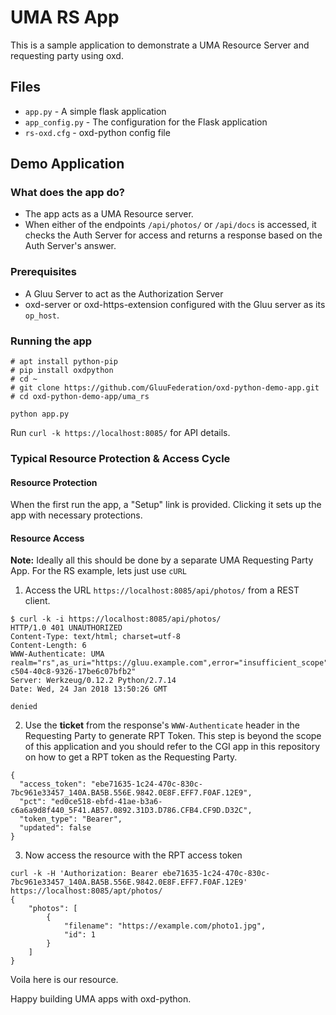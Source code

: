 # UMA RS App

This is a sample application to demonstrate a UMA Resource Server
and requesting party using oxd.

## Files

* `app.py` - A simple flask application
* `app_config.py` - The configuration for the Flask application
* `rs-oxd.cfg` - oxd-python config file

## Demo Application

### What does the app do?

* The app acts as a UMA Resource server.
* When either of the endpoints `/api/photos/` or `/api/docs` is accessed, it checks the Auth Server for access and returns a response based on the Auth Server's answer.

### Prerequisites

* A Gluu Server to act as the Authorization Server
* oxd-server or oxd-https-extension configured with the Gluu server as its `op_host`.

### Running the app

```
# apt install python-pip
# pip install oxdpython
# cd ~
# git clone https://github.com/GluuFederation/oxd-python-demo-app.git
# cd oxd-python-demo-app/uma_rs

python app.py
```

Run `curl -k https://localhost:8085/` for API details.


### Typical Resource Protection & Access Cycle

#### Resource Protection

When the first run the app, a "Setup" link is provided. Clicking it sets up the app with necessary protections.


#### Resource Access

**Note:** Ideally all this should be done by a separate UMA Requesting Party App. For the RS example, lets just use `cURL`

1. Access the URL `https://localhost:8085/api/photos/` from a REST client.
```
$ curl -k -i https://localhost:8085/api/photos/
HTTP/1.0 401 UNAUTHORIZED
Content-Type: text/html; charset=utf-8
Content-Length: 6
WWW-Authenticate: UMA realm="rs",as_uri="https://gluu.example.com",error="insufficient_scope",ticket="6cbfe25d-c504-40c8-9326-17be6c07bfb2"
Server: Werkzeug/0.12.2 Python/2.7.14
Date: Wed, 24 Jan 2018 13:50:26 GMT

denied
```
2. Use the **ticket** from the response's `WWW-Authenticate` header in the Requesting Party to generate RPT Token.
This step is beyond the scope of this application and you should refer to the CGI app in this repository on how
to get a RPT token as the Requesting Party.
```
{
  "access_token": "ebe71635-1c24-470c-830c-7bc961e33457_140A.BA5B.556E.9842.0E8F.EFF7.F0AF.12E9",
  "pct": "ed0ce518-ebfd-41ae-b3a6-c6a6a9d8f440_5F41.AB57.0892.31D3.D786.CFB4.CF9D.D32C",
  "token_type": "Bearer",
  "updated": false
}
```
3. Now access the resource with the RPT access token
```
curl -k -H 'Authorization: Bearer ebe71635-1c24-470c-830c-7bc961e33457_140A.BA5B.556E.9842.0E8F.EFF7.F0AF.12E9' https://localhost:8085/apt/photos/
{
    "photos": [
        {
            "filename": "https://example.com/photo1.jpg",
            "id": 1
        }
    ]
}
```
Voila here is our resource.

Happy building UMA apps with oxd-python.
